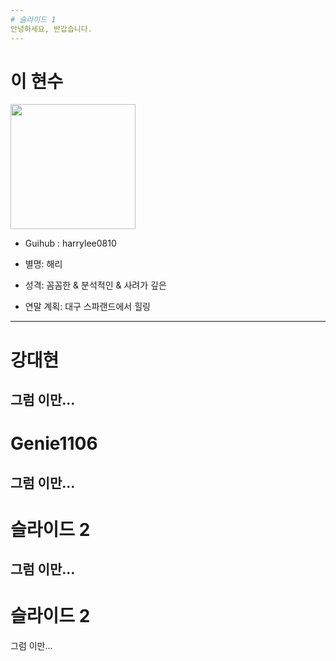 ```yaml
---
# 슬라이드 1
안녕하세요, 반갑습니다.
---
```

# 이 현수

<img width="200" src="https://user-images.githubusercontent.com/45954038/50432619-70541580-0916-11e9-8de9-6191459986ac.jpg">

* Guihub : harrylee0810

* 별명: 해리

* 성격: 꼼꼼한 & 분석적인 & 사려가 깊은

* 연말 계획: 대구 스파랜드에서 힐링

---
# 강대현
그럼 이만... 
---
# Genie1106
그럼 이만... 
---
# 슬라이드 2
그럼 이만... 
---
# 슬라이드 2
그럼 이만... 
